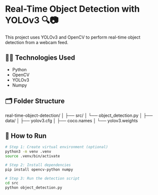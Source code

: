 # Real-Time Object Detection with YOLOv3 🔍📷

This project uses YOLOv3 and OpenCV to perform real-time object detection from a webcam feed.

## 👩‍💻 Technologies Used
- Python
- OpenCV
- YOLOv3
- Numpy

## 🗂 Folder Structure
real-time-object-detection/
│
├── src/
│ └── object_detection.py
│
├── data/
│ ├── yolov3.cfg
│ ├── coco.names
│ └── yolov3.weights

## 🚀 How to Run

```bash
# Step 1: Create virtual environment (optional)
python3 -m venv .venv
source .venv/bin/activate

# Step 2: Install dependencies
pip install opencv-python numpy

# Step 3: Run the detection script
cd src
python object_detection.py
